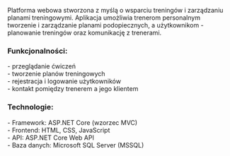 Platforma webowa stworzona z myślą o wsparciu treningów i zarządzaniu planami treningowymi. 
Aplikacja umożliwia trenerom personalnym tworzenie i zarządzanie planami podopiecznych, a użytkownikom -
planowanie treningów oraz komunikację z trenerami.

<h3>Funkcjonalności:</h3>
- przeglądanie ćwiczeń<br>
- tworzenie planów treningowych<br>
- rejestracja i logowanie użytkowników<br>
- kontakt pomiędzy trenerem a jego klientem<br>

<h3>Technologie:</h3>
- Framework: ASP.NET Core (wzorzec MVC)<br>
- Frontend: HTML, CSS, JavaScript<br>
- API: ASP.NET Core Web API<br>
- Baza danych: Microsoft SQL Server (MSSQL)<br>
